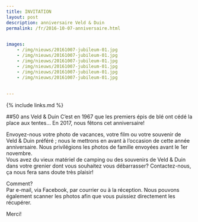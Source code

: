```yaml
---
title: INVITATION
layout: post
description: anniversaire Veld & Duin
permalink: /fr/2016-10-07-anniversaire.html

    
images: 
    - /img/nieuws/20161007-jubileum-01.jpg
    - /img/nieuws/20161007-jubileum-01.jpg
    - /img/nieuws/20161007-jubileum-01.jpg
    - /img/nieuws/20161007-jubileum-01.jpg
    - /img/nieuws/20161007-jubileum-01.jpg
    - /img/nieuws/20161007-jubileum-01.jpg
  
    
---
```


{% include links.md %}

##50 ans Veld & Duin
C’est en 1967 que les premiers épis de blé ont cédé la place aux tentes... En 2017, nous fêtons cet anniversaire!

Envoyez-nous votre photo de vacances, votre film ou votre souvenir de Veld & Duin préféré ; nous le mettrons en avant à l’occasion de cette année anniversaire. Nous privilégions les photos de famille envoyées avant le 1er novembre.<br>
Vous avez du vieux matériel de camping ou des souvenirs de Veld & Duin dans votre grenier dont vous souhaitez vous débarrasser? Contactez-nous, ça nous fera sans doute très plaisir!

Comment?<br>
Par e-mail, via Facebook, par courrier ou à la réception. Nous pouvons également scanner les photos afin que vous puissiez directement les récupérer.

Merci!


